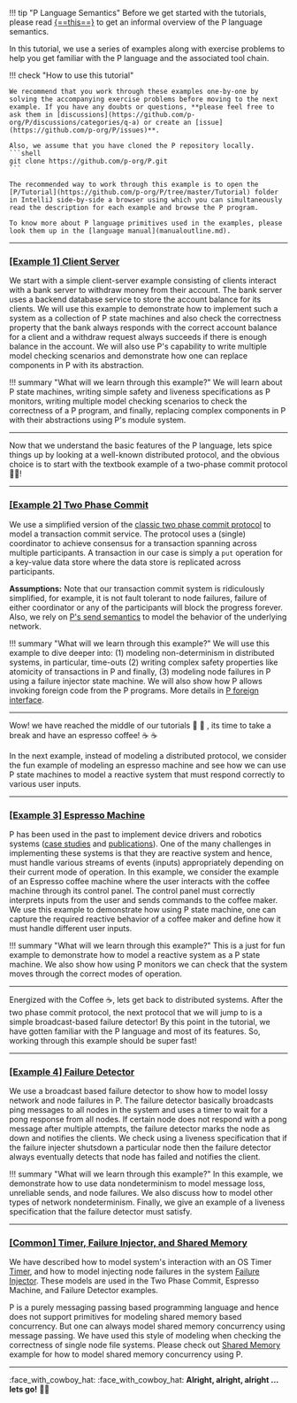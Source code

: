 
!!! tip "P Language Semantics"
    Before we get started with the tutorials, please read [{==this==}](advanced/psemantics.md) to get an informal overview of the P language semantics.

In this tutorial, we use a series of examples along with exercise problems to help you get familiar with the P language and the associated tool chain.

!!! check "How to use this tutorial"

    We recommend that you work through these examples one-by-one by solving the accompanying exercise problems before moving to the next example. If you have any doubts or questions, **please feel free to ask them in [discussions](https://github.com/p-org/P/discussions/categories/q-a) or create an [issue](https://github.com/p-org/P/issues)**.

    Also, we assume that you have cloned the P repository locally.
    ```shell
    git clone https://github.com/p-org/P.git
    ```

    The recommended way to work through this example is to open the [P/Tutorial](https://github.com/p-org/P/tree/master/Tutorial) folder in IntelliJ side-by-side a browser using which you can simultaneously read the description for each example and browse the P program.

    To know more about P language primitives used in the examples, please look them up in the [language manual](manualoutline.md).

-----

### **[[Example 1] Client Server](tutorial/clientserver.md)**

We start with a simple client-server example consisting of clients interact with a bank server to withdraw money from their account. The bank server uses a backend database service to store the account balance for its clients. We will use this example to demonstrate how to implement such a system as a collection of P state machines and also check the correctness property that the bank always responds with the correct account balance for a client and a withdraw request always succeeds if there is enough balance in the account. We will also use P's capability to write multiple model checking scenarios and demonstrate how one can replace components in P with its abstraction.

!!! summary "What will we learn through this example?"
    We will learn about P state machines, writing simple safety and liveness specifications as P monitors, writing multiple model checking scenarios to check the correctness of a P program, and finally, replacing complex components in P with their abstractions using P's module system.

-----

Now that we understand the basic features of the P language, lets spice things up by looking at a well-known distributed protocol, and the obvious choice is to start with the textbook example of a two-phase commit protocol :man_juggling:!

-----

### **[[Example 2] Two Phase Commit](tutorial/twophasecommit.md)**

We use a simplified version of the [classic two phase commit protocol](https://s2.smu.edu/~mhd/8330f11/p133-gray.pdf) to model a transaction commit service.
The protocol uses a (single) coordinator to achieve consensus for a transaction spanning across multiple participants. A transaction in our case is simply a `put` operation for a key-value data store where the data store is replicated across participants.

**Assumptions:** Note that our transaction commit system is ridiculously simplified, for example, it is not fault tolerant to node failures, failure of either coordinator or any of the participants will block the progress forever. Also, we rely on [P's send semantics](advanced/psemantics.md) to model the behavior of the underlying network.

!!! summary "What will we learn through this example?"
    We will use this example to dive deeper into: (1) modeling non-determinism in distributed systems, in particular, time-outs (2) writing complex safety properties like atomicity of transactions in P and finally, (3) modeling node failures in P using a failure injector state machine. We will also show how P allows invoking foreign code from the P programs. More details in [P foreign interface](manual/foriegntypesfunctions.md).

-----

Wow! we have reached the middle of our tutorials :yawning_face: :yawning_face: , its time to take a break and have an espresso coffee! :coffee: :coffee:

In the next example, instead of modeling a distributed protocol, we consider the fun example of modeling an espresso machine and see how we can use P state machines to model a reactive system that must respond correctly to various user inputs.

-----

### **[[Example 3] Espresso Machine](tutorial/espressomachine.md)**

P has been used in the past to implement device drivers and robotics systems ([case studies](casestudies.md) and [publications](publications.md)). One of the many challenges in implementing these systems is that they are reactive system and hence, must handle various streams of events (inputs) appropriately depending on their current mode of operation.
In this example, we consider the example of an Espresso coffee machine where the user interacts with the coffee machine through its control panel. The control panel must correctly interprets inputs from the user and sends commands to the coffee maker. We use this example to demonstrate how using P state machine, one can capture the required reactive behavior of a coffee maker and define how it must handle different user inputs.

!!! summary "What will we learn through this example?"
    This is a just for fun example to demonstrate how to model a reactive system as a P state machine. We also show how using P monitors we can check that the system moves through the correct modes of operation.

-----

Energized with the Coffee :coffee:, lets get back to distributed systems. After the two phase commit protocol, the next protocol that we will jump to is a simple broadcast-based failure detector!
By this point in the tutorial, we have gotten familiar with the P language and most of its features. So, working through this example should be super fast!

-----

### **[[Example 4] Failure Detector](tutorial/failuredetector.md)**

 We use a broadcast based failure detector to show how to model lossy network and node failures in P. The failure detector basically broadcasts ping messages to all nodes in the system and uses a timer to wait for a pong response from all nodes. If certain node does not respond with a pong message after multiple attempts, the failure detector marks the node as down and notifies the clients. We check using a liveness specification that if the failure injecter shutsdown a particular node then the failure detector always eventually detects that node has failed and notifies the client.

!!! summary "What will we learn through this example?"
    In this example, we demonstrate how to use data nondeterminism to model message loss, unreliable sends, and node failures. We also discuss how to model other types of network nondeterminism. Finally, we give an example of a liveness specification that the failure detector must satisfy.

-----
<!---
How can we finish our tutorials on modeling distributed systems without giving tribute to the Paxos protocol (and our inspiration :pray: [Leslie Lamport](http://www.lamport.org/) :pray: ). Lets end the tutorial with a simplified **[single decree paxos](https://mwhittaker.github.io/blog/single_decree_paxos/)**.

### **[[Example 5] Single Decree Paxos](tutorial/paxos.md)**

We present a simplified model of the [single decree paxos](https://mwhittaker.github.io/blog/single_decree_paxos/). We say simplified because general paxos is resilient against arbitrary network (lossy, duplicate, re-order, and delay), in our case we only model message loss and delay, and check correctness of paxos in the presence of such a network. This is a fun exercise, we encourage you to play around and create variants of paxos!

!!! summary "What will we learn through this example?"
    In this example, we present a simplified model of the single decree paxos. (Todo: add details about the properties checked)

-----
--->

### **[[Common] Timer, Failure Injector, and Shared Memory](tutorial/common.md)**

We have described how to model system's interaction with an OS Timer [Timer](https://github.com/p-org/P/blob/master/Tutorial/Common/Timer/), and how to model injecting node failures in the system [Failure Injector](https://github.com/p-org/P/tree/master/Tutorial/Common/FailureInjector). These models are used in the Two Phase Commit, Espresso Machine, and Failure Detector examples.

P is a purely messaging passing based programming language and hence does not support primitives for modeling shared memory based concurrency. But one can always model shared memory concurrency using message passing. We have used this style of modeling when checking the correctness of single node file systems. Please check out [Shared Memory](https://github.com/p-org/P/tree/master/Tutorial/Common/SharedMemory) example for how to model shared memory concurrency using P.

-----

:face_with_cowboy_hat: :face_with_cowboy_hat: **Alright, alright, alright ... lets go!** :woman_technologist:
